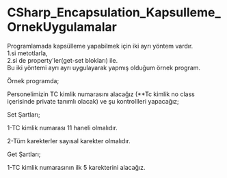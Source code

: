 # CSharp_Encapsulation_Kapsulleme_OrnekUygulamalar
Programlamada kapsülleme yapabilmek için iki ayrı yöntem vardır.  
1.si metotlarla,   
2.si de property'ler(get-set blokları) ile.   
Bu iki yöntemi ayrı ayrı uygulayarak yapmış olduğum örnek program.

Örnek programda;

Personelimizin TC kimlik numarasını alacağız (**Tc kimlik no class içerisinde private tanımlı olacak) ve şu kontrollleri yapacağız;

Set Şartları;

1-TC kimlik numarası 11 haneli olmalıdır.

2-Tüm karekterler sayısal karekter olmalıdır.

Get Şartları;

1-TC kimlik numarasının ilk 5 karekterini alacağız.
